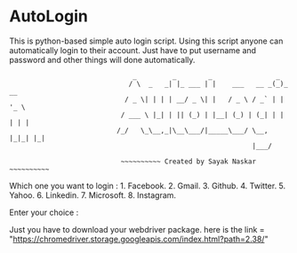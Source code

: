 # AutoLogin
This is python-based simple auto login script. Using this script anyone can automatically login to their account. Just have to put username and password and other things will done automatically.

                                   _         _        _                _
                                  / \  _   _| |_ ___ | |    ___   __ _(_)_ __
                                 / _ \| | | | __/ _ \| |   / _ \ / _` | | '_ \
                                / ___ \ |_| | || (_) | |__| (_) | (_| | | | | |
                               /_/   \_\__,_|\__\___/|_____\___/ \__, |_|_| |_|
                                                                 |___/

                                ~~~~~~~~~~ Created by Sayak Naskar ~~~~~~~~~~


Which one you want to login :   1. Facebook.
                                2. Gmail.
                                3. Github.
                                4. Twitter.
                                5. Yahoo.
                                6. Linkedin.
                                7. Microsoft.
                                8. Instagram.


Enter your choice :



Just you have to download your webdriver package. 
here is the link = "https://chromedriver.storage.googleapis.com/index.html?path=2.38/"
